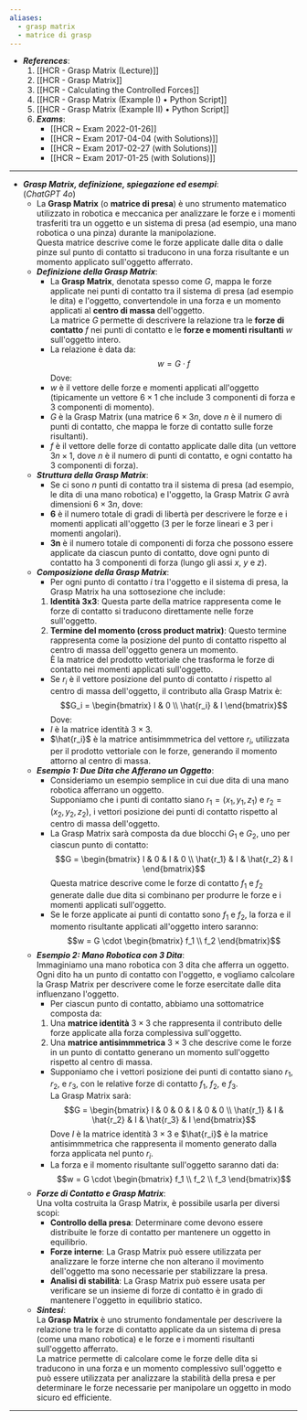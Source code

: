 ```yaml
---
aliases:
  - grasp matrix
  - matrice di grasp
---
```

- ***References***:
	1. [[HCR - Grasp Matrix (Lecture)]] 
	2. [[HCR - Grasp Matrix]] 
	3. [[HCR - Calculating the Controlled Forces]] 
	4. [[HCR - Grasp Matrix (Example I) • Python Script]] 
	5. [[HCR - Grasp Matrix (Example II) • Python Script]] 
	6. ***Exams***:
		- [[HCR ~ Exam 2022-01-26]] 
		- [[HCR ~ Exam 2017-04-04 (with Solutions)]] 
		- [[HCR ~ Exam 2017-02-27 (with Solutions)]] 
		- [[HCR ~ Exam 2017-01-25 (with Solutions)]] 
----
- ***Grasp Matrix, definizione, spiegazione ed esempi***:<br>(*ChatGPT 4o*)
	- La **Grasp Matrix** (o **matrice di presa**) è uno strumento matematico utilizzato in robotica e meccanica per analizzare le forze e i momenti trasferiti tra un oggetto e un sistema di presa (ad esempio, una mano robotica o una pinza) durante la manipolazione.<br>Questa matrice descrive come le forze applicate dalle dita o dalle pinze sul punto di contatto si traducono in una forza risultante e un momento applicato sull'oggetto afferrato.
	- ***Definizione della Grasp Matrix***:
		- La **Grasp Matrix**, denotata spesso come $G$, mappa le forze applicate nei punti di contatto tra il sistema di presa (ad esempio le dita) e l'oggetto, convertendole in una forza e un momento applicati al **centro di massa** dell'oggetto.<br>La matrice $G$ permette di descrivere la relazione tra le **forze di contatto** $f$ nei punti di contatto e le **forze e momenti risultanti** $w$ sull'oggetto intero.
		- La relazione è data da:$$w = G \cdot f$$Dove:
		- $w$ è il vettore delle forze e momenti applicati all'oggetto (tipicamente un vettore $6 \times 1$ che include 3 componenti di forza e 3 componenti di momento).
		- $G$ è la Grasp Matrix (una matrice $6 \times 3n$, dove $n$ è il numero di punti di contatto, che mappa le forze di contatto sulle forze risultanti).
		- $f$ è il vettore delle forze di contatto applicate dalle dita (un vettore $3n \times 1$, dove $n$ è il numero di punti di contatto, e ogni contatto ha 3 componenti di forza).
	- ***Struttura della Grasp Matrix***:
		- Se ci sono $n$ punti di contatto tra il sistema di presa (ad esempio, le dita di una mano robotica) e l'oggetto, la Grasp Matrix $G$ avrà dimensioni $6 \times 3n$, dove:
		- **6** è il numero totale di gradi di libertà per descrivere le forze e i momenti applicati all'oggetto (3 per le forze lineari e 3 per i momenti angolari).
		- **3n** è il numero totale di componenti di forza che possono essere applicate da ciascun punto di contatto, dove ogni punto di contatto ha 3 componenti di forza (lungo gli assi $x$, $y$ e $z$).
	- ***Composizione della Grasp Matrix***:
		- Per ogni punto di contatto $i$ tra l'oggetto e il sistema di presa, la Grasp Matrix ha una sottosezione che include:
		1. **Identità 3x3**: Questa parte della matrice rappresenta come le forze di contatto si traducono direttamente nelle forze sull'oggetto.
		2. **Termine del momento (cross product matrix)**: Questo termine rappresenta come la posizione del punto di contatto rispetto al centro di massa dell'oggetto genera un momento.<br>È la matrice del prodotto vettoriale che trasforma le forze di contatto nei momenti applicati sull'oggetto.
		- Se $r_i$ è il vettore posizione del punto di contatto $i$ rispetto al centro di massa dell'oggetto, il contributo alla Grasp Matrix è:$$G_i = \begin{bmatrix} I & 0 \\ \hat{r_i} & I \end{bmatrix}$$Dove:
		- $I$ è la matrice identità $3 \times 3$.
		- $\hat{r_i}$ è la matrice antisimmmetrica del vettore $r_i$, utilizzata per il prodotto vettoriale con le forze, generando il momento attorno al centro di massa.
	- ***Esempio 1: Due Dita che Afferano un Oggetto***:
		- Consideriamo un esempio semplice in cui due dita di una mano robotica afferrano un oggetto.<br>Supponiamo che i punti di contatto siano $r_1 = (x_1, y_1, z_1)$ e $r_2 = (x_2, y_2, z_2)$, i vettori posizione dei punti di contatto rispetto al centro di massa dell'oggetto.
		- La Grasp Matrix sarà composta da due blocchi $G_1$ e $G_2$, uno per ciascun punto di contatto:$$G = \begin{bmatrix} I & 0 & I & 0 \\ \hat{r_1} & I & \hat{r_2} & I \end{bmatrix}$$Questa matrice descrive come le forze di contatto $f_1$ e $f_2$ generate dalle due dita si combinano per produrre le forze e i momenti applicati sull'oggetto.
		- Se le forze applicate ai punti di contatto sono $f_1$ e $f_2$, la forza e il momento risultante applicati all'oggetto intero saranno:$$w = G \cdot \begin{bmatrix} f_1 \\ f_2 \end{bmatrix}$$
	- ***Esempio 2: Mano Robotica con 3 Dita***:<br>Immaginiamo una mano robotica con 3 dita che afferra un oggetto.<br>Ogni dito ha un punto di contatto con l'oggetto, e vogliamo calcolare la Grasp Matrix per descrivere come le forze esercitate dalle dita influenzano l'oggetto.
		- Per ciascun punto di contatto, abbiamo una sottomatrice composta da:
		1. Una **matrice identità** $3 \times 3$ che rappresenta il contributo delle forze applicate alla forza complessiva sull'oggetto.
		2. Una **matrice antisimmmetrica** $3 \times 3$ che descrive come le forze in un punto di contatto generano un momento sull'oggetto rispetto al centro di massa.
		- Supponiamo che i vettori posizione dei punti di contatto siano $r_1$, $r_2$, e $r_3$, con le relative forze di contatto $f_1$, $f_2$, e $f_3$.<br>La Grasp Matrix sarà:$$G = \begin{bmatrix} I & 0 & 0 & I & 0 & 0 \\ \hat{r_1} & I  & \hat{r_2} & I & \hat{r_3} & I \end{bmatrix}$$Dove $I$ è la matrice identità $3 \times 3$ e $\hat{r_i}$ è la matrice antisimmmetrica che rappresenta il momento generato dalla forza applicata nel punto $r_i$.
		- La forza e il momento risultante sull'oggetto saranno dati da:$$w = G \cdot \begin{bmatrix} f_1 \\ f_2 \\ f_3 \end{bmatrix}$$
	- ***Forze di Contatto e Grasp Matrix***:<br>Una volta costruita la Grasp Matrix, è possibile usarla per diversi scopi:
		- **Controllo della presa**: Determinare come devono essere distribuite le forze di contatto per mantenere un oggetto in equilibrio.
		- **Forze interne**: La Grasp Matrix può essere utilizzata per analizzare le forze interne che non alterano il movimento dell'oggetto ma sono necessarie per stabilizzare la presa.
		- **Analisi di stabilità**: La Grasp Matrix può essere usata per verificare se un insieme di forze di contatto è in grado di mantenere l'oggetto in equilibrio statico.
	- ***Sintesi***:<br>La **Grasp Matrix** è uno strumento fondamentale per descrivere la relazione tra le forze di contatto applicate da un sistema di presa (come una mano robotica) e le forze e i momenti risultanti sull'oggetto afferrato.<br>La matrice permette di calcolare come le forze delle dita si traducono in una forza e un momento complessivo sull'oggetto e può essere utilizzata per analizzare la stabilità della presa e per determinare le forze necessarie per manipolare un oggetto in modo sicuro ed efficiente.
----
